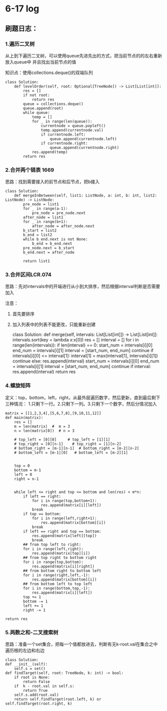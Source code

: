 # 6-17 log

## 刷题日志：

### 1.遍历二叉树
从上到下遍历二叉树，可以使用queue先进先出的方式，把当前节点的的左右重新放入queue中
并且找出当前节点的值

知识点：使用collections.deque()的双端队列
    
    class Solution:
        def levelOrder(self, root: Optional[TreeNode]) -> List[List[int]]:
            res = []
            if not root: 
                return res
            queue = collections.deque()
            queue.append(root)
            while queue:
                temp = []
                for _ in range(len(queue)):
                    currentnode = queue.popleft()
                    temp.append(currentnode.val)
                    if currentnode.left:
                        queue.append(currentnode.left)
                    if currentnode.right:
                        queue.append(currentnode.right)
                res.append(temp) 
            return res

### 2.合并两个链表 1669
思路：找到需要接入的前节点和后节点，把b接入

    class Solution:
        def mergeInBetween(self, list1: ListNode, a: int, b: int, list2: ListNode) -> ListNode:
            pre_node = list1
            for _ in range(a-1):
                pre_node = pre_node.next
            after_node = list1
            for _ in range(b+1):
                after_node = after_node.next
            b_start = list2
            b_end = list2
            while b_end.next is not None:
                b_end = b_end.next
            pre_node.next = b_start
            b_end.next = after_node
    
            return list1


### 3.合并区间LCR.074
思路：先对intervals中的开端进行从小到大排序，然后根据interval判断是否需要加入

注意：
1. 首先要排序
2. 加入列表中的列表不能更改，只能重新创建


    class Solution:
        def merge(self, intervals: List[List[int]]) -> List[List[int]]:
        intervals.sort(key = lambda x:x[0])
        res = []
        interval = []
        for i in range(len(intervals)):
            if len(interval) == 0:
                start_num = intervals[i][0]
                end_num = intervals[i][1]
                interval = [start_num, end_num]
                continue
            if intervals[i][0] <= interval[1]:
                interval[1] = max(interval[1], intervals[i][1])
                continue
            else:
                res.append(interval)
                start_num = intervals[i][0]
                end_num = intervals[i][1]
                interval = [start_num, end_num]
                continue
        if interval:
            res.append(interval)
        return res

### 4.螺旋矩阵
定义：top，bottom，left，right，从最外层遍历数字，然后更新，直到最后剩下三种情况：
1.只剩下一行。2.只剩下一列。3.只剩下一个数字，然后分情况加入
        
    
    matrix = [[1,2,3,4],[5,6,7,8],[9,10,11,12]]
    def main(matrix):
        res = []
        m = len(matrix)  #  m = 3
        n = len(matrix[0])  # n = 3

        # top_left = [0][0]     # top_left = [1][1]
        # top_right = [0][n-1]    # top_right = [1][n-2]
        # bottom_right = [m-1][n-1]  # bottom_right = [m-2][n-2]
        # bottom_left = [m-1][0]   # bottom_left = [m-2][1]
    
    
        top = 0
        bottom = m-1
        left = 0
        right = n-1


        while left <= right and top <= bottom and len(res) < m*n:
            if left == right:
                for i in range(top,bottom+1):
                    res.append(matrix[i][left])
                break
            if top == bottom:
                for i in range(left,right+1):
                    res.append(matrix[bottom][i])
                break
            if left == right and top == bottom:
                res.append(matrix[left][top])
                break
            ## from top left to right:
            for i in range(left,right):
                res.append(matrix[top][i])
            ## from top right to bottom right
            for i in range(top,bottom):
                res.append(matrix[i][right])
            ## from bottom right to bottom left
            for i in range(right,left,-1):
                res.append(matrix[bottom][i])
            ## from bottom left to top left
            for i in range(bottom,top,-1):
                res.append(matrix[i][left])
            top += 1
            bottom -= 1
            left += 1
            right -= 1

    return res

### 5.两数之和-二叉搜索树
思路：准备一个set集合，把每一个值都放进去，判断有无k-root.val在集合之中
遍历根的左边和右边

    class Solution:
    def __init__(self):
        self.s = set()
    def findTarget(self, root: TreeNode, k: int) -> bool:
        if root is None:
            return False
        if  k - root.val in self.s:
            return True
        self.s.add(root.val)
        return self.findTarget(root.left, k) or self.findTarget(root.right, k)


